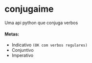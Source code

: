 # conjugaime
Uma api python que conjuga verbos


#### Metas:

- Indicativo `(OK com verbos regulares)`
- Conjuntivo
- Imperativo
